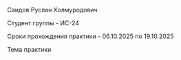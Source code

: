 Саидов Руслан Холмуродович

Студент группы - ИС-24

Сроки прохождения практики - 06.10.2025 по 19.10.2025

Тема практики

